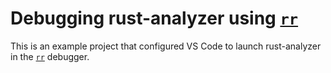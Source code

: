 # Debugging rust-analyzer using [`rr`]

This is an example project that configured VS Code to launch rust-analyzer in the [`rr`] debugger.

[`rr`]: https://github.com/rr-debugger/rr
